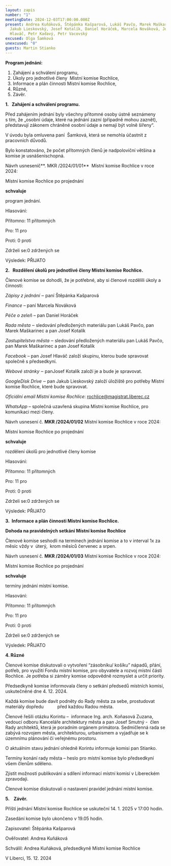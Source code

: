 ```yaml
---
layout: zapis
number: "1"
meetingDate: 2024-12-03T17:00:00.000Z
present: Andrea Kuňáková, Štěpánka Kašparová, Lukáš Pavčo, Marek Maškarinec,
  Jakub Lieskovský, Josef Kotalík, Daniel Horáček, Marcela Nováková, Josef
  Hlaváč, Petr Kadavý, Petr Vacovský
excused: Olga Šamková
unexcused: "0"
guests: Martin Stianko
---
```

**Program jednání:**

1. Zahájení a schválení programu,
2. Úkoly pro jednotlivé členy  Místní komise Rochlice,
3. Informace a plán činnosti Místní komise Rochlice,
4. Různé,
5. Závěr.

**1.   Zahájení a schválení programu.**

Před zahájením jednání byly všechny přítomné osoby ústně seznámeny s tím, že „osobní údaje, které na jednání zazní (případně mohou zaznět), představují zákonem chráněné osobní údaje a nemají být volně šířeny“. 

V úvodu byla omluvena paní  Šamková, která se nemohla účastnit z pracovních důvodů. 

Bylo konstatováno, že počet přítomných členů je nadpoloviční většina a komise je usnášeníschopná.

Návrh usneseníč**. MKR /2024/01/01**  Místní komise Rochlice v roce 2024:

Místní komise Rochlice po projednání 

**schvaluje** 

program jednání.

Hlasování:

Přítomno: 11 přítomných

Pro: 11 pro

Proti: 0 proti

Zdrželi se:0 zdržených se

Výsledek: PŘIJATO

**2.   Rozdělení úkolů pro jednotlivé členy Místní komise Rochlice.**

Členové komise se dohodli, že je potřebné, aby si členové rozdělili úkoly a činnosti:

*Zápisy z jednání ‒* paní Štěpánka Kašparová

*Finance* – paní Marcela Nováková 

*Péče o zeleň* – pan Daniel Horáček 

*Rada města ‒* sledování předložených materiálu pan Lukáš Pavčo, pan Marek Maškarinec a pan Josef Kotalík

*Zastupitelstvo města ‒* sledování předložených materiálu pan Lukáš Pavčo, pan Marek Maškarinec a pan Josef Kotalík

*Facebook* – pan Josef Hlaváč založí skupinu, kterou bude spravovat společně s předsedkyní.  

*Webové stránky ‒* panJosef Kotalík založí je a bude je spravovat.

*GoogleDisk Drive ‒* pan Jakub Lieskovský založí úložiště pro potřeby Místní komise Rochlice, které bude spravovat.

*Oficiální email Místní komise Rochlice*: [rochlice@magistrat.liberec.cz](mailto:rochlice@magistrat.liberec.cz)

*WhatsApp* – společná uzavřená skupina Místní komise Rochlice, pro komunikaci mezi členy.

Návrh usnesení č. **MKR /2024/01/02** Místní komise Rochlice v roce 2024:

Místní komise Rochlice po projednání 

**schvaluje** 

rozdělení úkolů pro jednotlivé členy komise

Hlasování:

Přítomno: 11 přítomných

Pro: 11 pro

Proti: 0 proti

Zdrželi se:0 zdržených se

Výsledek: PŘIJATO

**3.  Informace a plán činnosti Místní komise Rochlice.**

**Dohoda na pravidelných setkání Místní komise Rochlice** 

Členové komise seshodli na termínech jednání komise a to v interval 1x za měsíc vždy v  úterý,  krom měsíců červenec a srpen.

Návrh usnesení č. **MKR /2024/01/03** Místní komise Rochlice v roce 2024:

Místní komise Rochlice po projednání 

**schvaluje** 

termíny jednání místní komise.

Hlasování:

Přítomno: 11 přítomných

Pro: 11 pro

Proti: 0 proti

Zdrželi se:0 zdržených se

Výsledek: PŘIJATO

**4. Různé**

Členové komise diskutovali o vytvoření “zásobníku/ košíku” nápadů, přání, potřeb, pro využití Fondu místní komise, pro obyvatele a rozvoj místní části Rochlice. Je potřeba si záměry komise odpovědně rozmyslet a určit priority.

Předsedkyně komise informovala členy o setkání předsedů místních komisí, uskutečněné dne 4. 12. 2024.

Každá komise bude davit podněty do Rady města za sebe, prostudovat materiály dopředu           před každou Radou města.

Členové řešili otázku Korintu –  informace Ing. arch. Koňasová Zuzana, vedoucí odboru Kanceláře architektury města a pan Josef Smutný -  člen Rady architektů, která je poradním orgánem primátora. Sedmičlenná rada se zabývá rozvojem města, architekturou, urbanismem a vyjadřuje se k územnímu plánování či veřejnému prostoru. 

O aktuálním stavu jednání ohledně Korintu informuje komisi pan Stianko.

Termíny konání rady města – heslo pro místní komise bylo předsedkyní všem členům sděleno.

Zjistit možnosti publikování a sdílení informací místní komisí v Libereckém zpravodaji.

Členové komise diskutovali o nastavení pravidel jednání místní komise. 

**5.    Závěr.**

Příští jednání Místní komise Rochlice se uskuteční 14. 1. 2025 v 17:00 hodin.

Zasedání komise bylo ukončeno v 19.05 hodin.

Zapisovatel: Štěpánka Kašparová

Ověřovatel: Andrea Kuňáková

Schválil: Andrea Kuňáková, předsedkyně Místní komise Rochlice 

V Liberci, 15. 12. 2024
